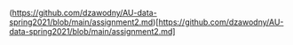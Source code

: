 (https://github.com/dzawodny/AU-data-spring2021/blob/main/assignment2.md)[https://github.com/dzawodny/AU-data-spring2021/blob/main/assignment2.md]

